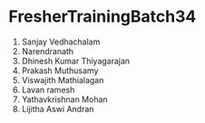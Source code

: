 # FresherTrainingBatch34
1. Sanjay Vedhachalam
2. Narendranath
3. Dhinesh Kumar Thiyagarajan
4. Prakash Muthusamy
5. Viswajith Mathialagan
6. Lavan ramesh
7. Yathavkrishnan Mohan
8. Lijitha Aswi Andran


